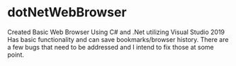 # dotNetWebBrowser
Created Basic Web Browser Using C# and .Net utilizing Visual Studio 2019
Has basic functionality and can save bookmarks/browser history.
There are a few bugs that need to be addressed and I intend to fix those at some point.
